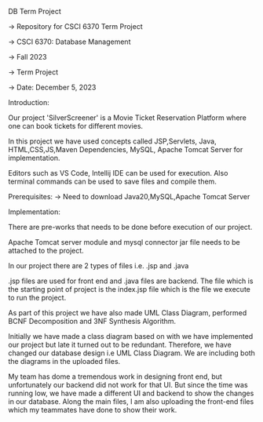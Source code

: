 DB Term Project

-> Repository for CSCI 6370 Term Project

-> CSCI 6370: Database Management

-> Fall 2023

-> Term Project

-> Date: December 5, 2023

Introduction:

Our project 'SilverScreener' is a Movie Ticket Reservation Platform where one can book tickets for different movies.

In this project we have used concepts called JSP,Servlets, Java, HTML,CSS,JS,Maven Dependencies, MySQL, Apache Tomcat Server for implementation.

Editors such as VS Code, Intellij IDE can be used for execution. Also terminal commands can be used to save files and compile them.

Prerequisites: -> Need to download Java20,MySQL,Apache Tomcat Server

Implementation:

There are pre-works that needs to be done before execution of our project.

Apache Tomcat server module and mysql connector jar file needs to be attached to the project.

In our project there are 2 types of files i.e. .jsp and .java

.jsp files are used for front end and .java files are backend. The file which is the starting point of project is the index.jsp file which is the file we execute to run the project.

As part of this project we have also made UML Class Diagram, performed BCNF Decomposition and 3NF Synthesis Algorithm.

Initially we have made a class diagram based on with we have implemented our project but late it turned out to be redundant. Therefore, we have changed our database design i.e UML Class Diagram. We are including both the diagrams in the uploaded files.

My team has dome a tremendous work in designing front end, but unfortunately our backend did not work for that UI. But since the time was running low, we have made a different UI and backend to show the changes in our database. Along the main files, I am also uploading the front-end files which my teammates have done to show their work.
